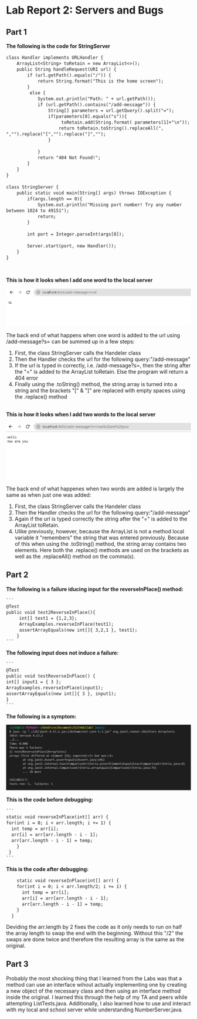 # Lab Report 2: Servers and Bugs 

## Part 1

**The following is the code for StringServer**


```
class Handler implements URLHandler {
    ArrayList<String> toRetain = new ArrayList<>();
    public String handleRequest(URI url) {
        if (url.getPath().equals("/")) {
            return String.format("This is the home screen");
        } 
         else {
            System.out.println("Path: " + url.getPath());
            if (url.getPath().contains("/add-message")) {
                String[] parameters = url.getQuery().split("=");
                if(parameters[0].equals("s")){  
                     toRetain.add(String.format( parameters[1]+"\n"));
                    return toRetain.toString().replaceAll(", ","").replace("[","").replace("]","");
                }
                
            }
            return "404 Not Found!";
        }
    }
}

class StringServer {
    public static void main(String[] args) throws IOException {
        if(args.length == 0){
            System.out.println("Missing port number! Try any number between 1024 to 49151");
            return;
        }

        int port = Integer.parseInt(args[0]);

        Server.start(port, new Handler());
    }
}
```

  
  <br>

**This is how it looks when I add one word to the local server**

![Image](StringServer_implementation3.png)

The back end of what happens when one word is added to the url using /add-message?s=<stting> can be summed up in a few steps: 
  1. First, the class StringServer calls the Handeler class 
  2. Then the Handler checks the url for the following query:"/add-message" 
  3. If the url is typed in correctly, i.e. /add-message?s=<stting>, then the string after the "=" is added to the ArrayList toRetain. Else the program will return a 404 error
  4. Finally using the .toString() method, the string array is turned into a string and the brackets "[" & "]" are replaced with empty spaces using the .replace() method  
    <br>
  
  **This is how it looks when I add two words to the local server**
  
  ![Image](StringServer_implementation1.png)
  
  The back end of what happenes when two words are added is largely the same as when just one was added: 
  1. First, the class StringServer calls the Handeler class 
  2. Then the Handler checks the url for the following query:"/add-message" 
  3. Again if the url is typed correctly the string after the "=" is added to the ArrayList toRetain. 
  4. Ulike previously, however, because the ArrayList is not a method local variable it "remembers" the string that was entered previously. Because of this when using the .toString() method, the string array contains two elements. Here both the .replace() methods are used on the brackets as well as the .replaceAll() method on the comma(s).
    
  ## Part 2
    
 **The following is a failure iducing input for the reverseInPlace() method:**
   
    
    ```
    @Test
    public void test2ReverseInPlace(){
         int[] test1 = {1,2,3};
         ArrayExamples.reverseInPlace(test1);
         assertArrayEquals(new int[]{ 3,2,1 }, test1);
        }
    ```
    
	
  **The following input does not induce a failure:**
    
    ```
    @Test 
	public void testReverseInPlace() {
    int[] input1 = { 3 };
    ArrayExamples.reverseInPlace(input1);
    assertArrayEquals(new int[]{ 3 }, input1);
	}
    ```
    
  **The following is a symptom:**
    
  ![Image](TestSymptom.png)
    
  **This is the code before debugging:**
	
    
    ```
    static void reverseInPlace(int[] arr) {
    for(int i = 0; i < arr.length; i += 1) {
      int temp = arr[i];
      arr[i] = arr[arr.length - i - 1];
      arr[arr.length - i - 1] = temp;
        }
     }
	```

				  
**This is the code after debugging:**
				  
```
    static void reverseInPlace(int[] arr) {
    for(int i = 0; i < arr.length/2; i += 1) {
      int temp = arr[i];
      arr[i] = arr[arr.length - i - 1];
      arr[arr.length - i - 1] = temp;
    }
  }
```

Deviding the arr.length by 2 fixes the code as it only needs to run on half the array length to swap the end with the beginning. Without this "/2" the swaps are done twice and therefore the resulting array is the same as the original.
	
## Part 3
  Probably the most shocking thing that I learned from the Labs was that a method can use an interface wihout actually implementing one by creating a new object of the necessary class and then using an interface method inside the original. I learned this through the help of my TA and peers while attempting ListTests.java. Additionally, I also learned how to use and interact with my local and school server while understanding NumberServer.java.  	

 
